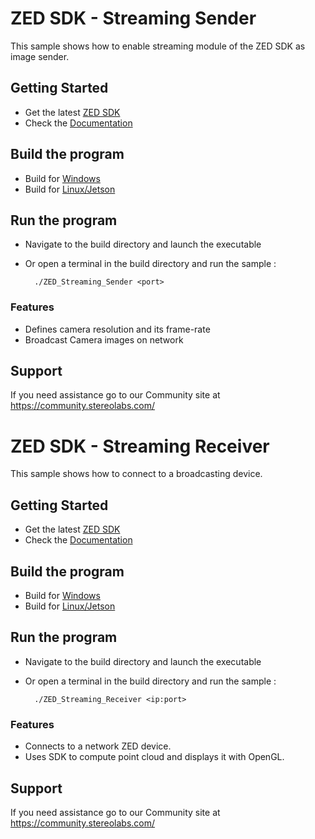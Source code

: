 # ZED SDK - Streaming Sender

This sample shows how to enable streaming module of the ZED SDK as image sender.

## Getting Started
 - Get the latest [ZED SDK](https://www.stereolabs.com/developers/release/)
 - Check the [Documentation](https://www.stereolabs.com/docs/)

## Build the program
 - Build for [Windows](https://www.stereolabs.com/docs/app-development/cpp/windows/)
 - Build for [Linux/Jetson](https://www.stereolabs.com/docs/app-development/cpp/linux/)

## Run the program
- Navigate to the build directory and launch the executable
- Or open a terminal in the build directory and run the sample :

        ./ZED_Streaming_Sender <port>

### Features
 - Defines camera resolution and its frame-rate
 - Broadcast Camera images on network

## Support
If you need assistance go to our Community site at https://community.stereolabs.com/

# ZED SDK - Streaming Receiver

This sample shows how to connect to a broadcasting device.

## Getting Started
 - Get the latest [ZED SDK](https://www.stereolabs.com/developers/release/)
 - Check the [Documentation](https://www.stereolabs.com/docs/)

## Build the program
 - Build for [Windows](https://www.stereolabs.com/docs/app-development/cpp/windows/)
 - Build for [Linux/Jetson](https://www.stereolabs.com/docs/app-development/cpp/linux/)

## Run the program
- Navigate to the build directory and launch the executable
- Or open a terminal in the build directory and run the sample :

        ./ZED_Streaming_Receiver <ip:port>

### Features
 - Connects to a network ZED device.
 - Uses SDK to compute point cloud and displays it with OpenGL.

## Support
If you need assistance go to our Community site at https://community.stereolabs.com/
